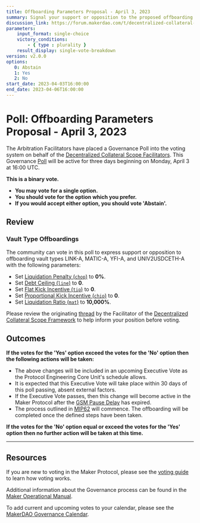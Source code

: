 ```yaml
---
title: Offboarding Parameters Proposal - April 3, 2023
summary: Signal your support or opposition to the proposed offboarding parameters for LINK-A, MATIC-A, YFI-A, and UNIV2USDCETH-A.
discussion_link: https://forum.makerdao.com/t/decentralized-collateral-scope-parameter-changes-1-april-2023/20302
parameters:
    input_format: single-choice
    victory_conditions:
        - { type : plurality }
    result_display: single-vote-breakdown
version: v2.0.0
options:
   0: Abstain
   1: Yes
   2: No
start_date: 2023-04-03T16:00:00
end_date: 2023-04-06T16:00:00
---
```

# Poll: Offboarding Parameters Proposal - April 3, 2023

The Arbitration Facilitators have placed a Governance Poll into the voting system on behalf of the [Decentralized Collateral Scope Facilitators](https://mips.makerdao.com/mips/details/MIP104). This Governance [Poll](https://manual.makerdao.com/governance/governance-cycle/weekly-governance-cycle#weekly-governance-cycle-definitions-mip16c1) will be active for three days beginning on Monday, April 3 at 16:00 UTC.

**This is a binary vote.**
- **You may vote for a single option.**
- **You should vote for the option which you prefer.**
- **If you would accept either option, you should vote 'Abstain'.**

## Review

### Vault Type Offboardings

The community can vote in this poll to express support or opposition to offboarding vault types LINK-A, MATIC-A, YFI-A, and UNIV2USDCETH-A with the following parameters:

- Set [Liquidation Penalty (`chop`)](https://manual.makerdao.com/parameter-index/vault-risk/param-liquidation-penalty) to **0%**.
- Set [Debt Ceiling (`line`)](https://manual.makerdao.com/parameter-index/vault-risk/param-debt-ceiling) to **0**.
- Set [Flat Kick Incentive (`tip`)](https://manual.makerdao.com/parameter-index/collateral-auction/param-flat-kick-incentive) to **0**.
- Set [Proportional Kick Incentive (`chip`)](https://manual.makerdao.com/parameter-index/collateral-auction/param-proportional-kick-incentive) to **0**.
- Set [Liquidation Ratio (`mat`)](https://manual.makerdao.com/parameter-index/vault-risk/param-liquidation-ratio) to **10,000%**.

Please review the originating [thread](https://forum.makerdao.com/t/decentralized-collateral-scope-parameter-changes-1-april-2023/20302) by the Facilitator of the [Decentralized Collateral Scope Framework](https://mips.makerdao.com/mips/details/MIP104) to help inform your position before voting.

## Outcomes

**If the votes for the 'Yes' option exceed the votes for the 'No' option then the following actions will be taken:**
* The above changes will be included in an upcoming Executive Vote as the Protocol Engineering Core Unit's schedule allows.
* It is expected that this Executive Vote will take place within 30 days of this poll passing, absent external factors.
* If the Executive Vote passes, then this change will become active in the Maker Protocol after the [GSM Pause Delay](https://manual.makerdao.com/parameter-index/core/param-gsm-pause-delay) has expired.
* The process outlined in [MIP62](https://mips.makerdao.com/mips/details/MIP62) will commence. The offboarding will be completed once the defined steps have been taken.

**If the votes for the 'No' option equal or exceed the votes for the 'Yes' option then no further action will be taken at this time.**

---

## Resources

If you are new to voting in the Maker Protocol, please see the [voting guide](https://manual.makerdao.com/governance/voting-in-makerdao/on-chain-governance) to learn how voting works.

Additional information about the Governance process can be found in the [Maker Operational Manual](https://manual.makerdao.com).

To add current and upcoming votes to your calendar, please see the [MakerDAO Governance Calendar](https://manual.makerdao.com/makerdao/calendars/governance-calendar).
